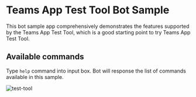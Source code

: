 # Teams App Test Tool Bot Sample

This bot sample app comprehensively demonstrates the features supported by the Teams App Test Tool, which is a good starting point to try Teams App Test Tool.

## Available commands
Type `help` command into input box. Bot will response the list of commands available in this sample.

![test-tool](https://aka.ms/emulator-hero-image)